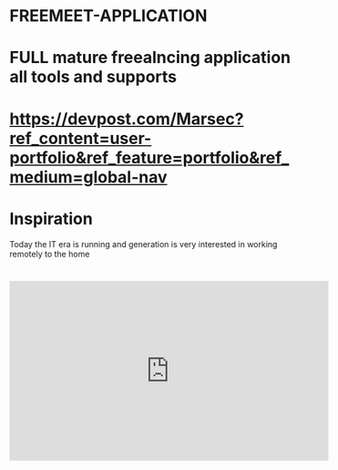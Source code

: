 # FREEMEET-APPLICATION
# FULL mature freealncing application all tools and supports
# https://devpost.com/Marsec?ref_content=user-portfolio&ref_feature=portfolio&ref_medium=global-nav
# Inspiration
Today the IT era is running and generation is very interested in working remotely to the home
# <iframe width="560" height="315" src="https://devpost.com/software/freemeet-application" frameborder="0" allow="accelerometer; autoplay; encrypted-media; gyroscope; picture-in-picture" allowfullscreen></iframe>
